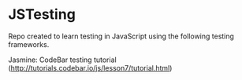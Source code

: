 # JSTesting
Repo created to learn testing in JavaScript using the following testing frameworks.

Jasmine:
CodeBar testing tutorial (http://tutorials.codebar.io/js/lesson7/tutorial.html)
